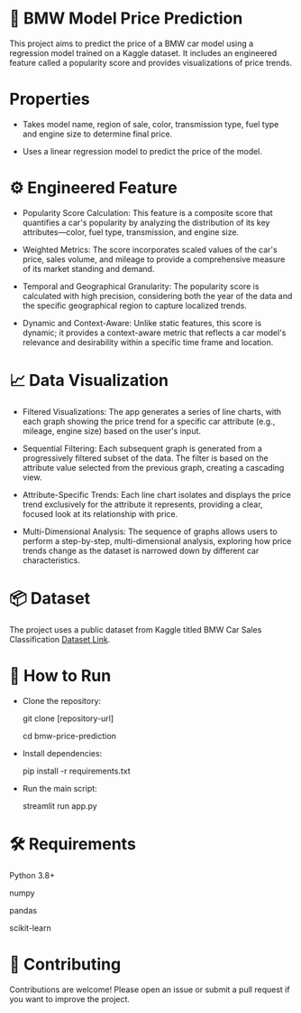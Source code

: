 # :car: BMW Model Price Prediction
This project aims to predict the price of a BMW car model using a regression model trained on a Kaggle dataset. It includes an engineered feature called a popularity score and provides visualizations of price trends.

# Properties
* Takes model name, region of sale, color, transmission type, fuel type and engine size to determine final price. 

* Uses a linear regression model to predict the price of the model.

# ⚙️ Engineered Feature 
* Popularity Score Calculation: This feature is a composite score that quantifies a car's popularity by analyzing the distribution of its key attributes—color, fuel type, transmission, and engine size.

* Weighted Metrics: The score incorporates scaled values of the car's price, sales volume, and mileage to provide a comprehensive measure of its market standing and demand.

* Temporal and Geographical Granularity: The popularity score is calculated with high precision, considering both the year of the data and the specific geographical region to capture localized trends.

* Dynamic and Context-Aware: Unlike static features, this score is dynamic; it provides a context-aware metric that reflects a car model's relevance and desirability within a specific time frame and location.

# :chart_with_upwards_trend: Data Visualization 
* Filtered Visualizations: The app generates a series of line charts, with each graph showing the price trend for a specific car attribute (e.g., mileage, engine size) based on the user's input.

* Sequential Filtering: Each subsequent graph is generated from a progressively filtered subset of the data. The filter is based on the attribute value selected from the previous graph, creating a cascading view.

* Attribute-Specific Trends: Each line chart isolates and displays the price trend exclusively for the attribute it represents, providing a clear, focused look at its relationship with price.

* Multi-Dimensional Analysis: The sequence of graphs allows users to perform a step-by-step, multi-dimensional analysis, exploring how price trends change as the dataset is narrowed down by different car characteristics.

# 📦 Dataset
The project uses a public dataset from Kaggle titled BMW Car Sales Classification [Dataset Link](https://www.kaggle.com/datasets/sumedh1507/bmw-car-sales-dataset). 

# 🚀 How to Run

* Clone the repository:

  git clone [repository-url]

  cd bmw-price-prediction

* Install dependencies:

  pip install -r requirements.txt

* Run the main script:

  streamlit run app.py

# 🛠️ Requirements
Python 3.8+

numpy

pandas

scikit-learn

# 🤝 Contributing
Contributions are welcome! Please open an issue or submit a pull request if you want to improve the project.
